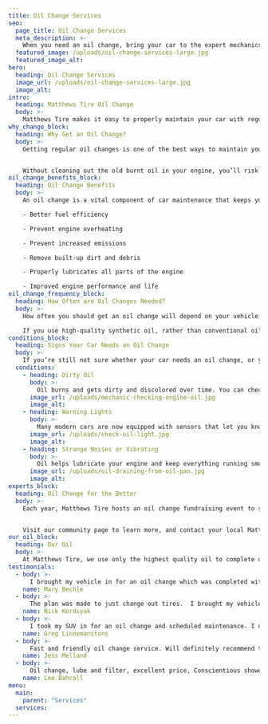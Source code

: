 ```yaml
---
title: Oil Change Services
seo:
  page_title: Oil Change Services
  meta_description: >-
    When you need an oil change, bring your car to the expert mechanics you can trust at Matthews Tire for the best service and value!
  featured_image: /uploads/oil-change-services-large.jpg
  featured_image_alt:
hero:
  heading: Oil Change Services
  image_url: /uploads/oil-change-services-large.jpg
  image_alt:
intro:
  heading: Matthews Tire Oil Change
  body: >-
    Matthews Tire makes it easy to properly maintain your car with regular oil changes. As one of the most popular services at our auto shops, our expert technicians use top-quality oil and service to quickly get you back on the road with peace of mind.
why_change_block:
  heading: Why Get an Oil Change?
  body: >-
    Getting regular oil changes is one of the best ways to maintain your vehicle’s engine and keep your car running properly. 


    Without cleaning out the old burnt oil in your engine, you’ll risk low vehicle performance and even engine failure.
oil_change_benefits_block:
  heading: Oil Change Benefits
  body: >-
    An oil change is a vital component of car maintenance that keeps your engine well-lubricated, clean, cool and operating properly. Some of the many benefits of oil changes include:

    - Better fuel efficiency

    - Prevent engine overheating

    - Prevent increased emissions 

    - Remove built-up dirt and debris

    - Properly lubricates all parts of the engine

    - Improved engine performance and life
oil_change_frequency_block:
  heading: How Often are Oil Changes Needed?
  body: >-
    How often you should get an oil change will depend on your vehicle, how often you drive and the oil you use. In general, oil changes are recommended every 5,000 miles. 

    If you use high-quality synthetic oil, rather than conventional oil, you’ll be able to go longer between oil changes. Just keep in mind that, no matter what oil you use, you’ll still want to monitor your car’s oil and ensure it’s not leaking or overheating.
conditions_block:
  heading: Signs Your Car Needs an Oil Change
  body: >-
    If you’re still not sure whether your car needs an oil change, or you have lost track of the last time your oil was changed, look out for these common signs that you need to schedule your next oil change:
  conditions:
    - heading: Dirty Oil
      body: >-
        Oil burns and gets dirty and discolored over time. You can check your car’s oil by opening the hood and checking the dipstick. If the oil on the stick is dark and/or dirty, it’s time for an oil change.
      image_url: /uploads/mechanic-checking-engine-oil.jpg
      image_alt:
    - heading: Warning Lights
      body: >-
        Many modern cars are now equipped with sensors that let you know it’s time for your next oil change. If your check engine light is on, or if you get an oil change alert on your menu screen, Matthews Tire is here to help get your car back into shape with a top-quality oil change.
      image_url: /uploads/check-oil-light.jpg
      image_alt:
    - heading: Strange Noises or Vibrating
      body: >-
        Oil helps lubricate your engine and keep everything running smoothly. If you notice that your engine is making a knocking sound, or that your car vibrates (especially when idling), then you may be experiencing issues that can be solved with a simple oil change.
      image_url: /uploads/oil-draining-from-oil-pan.jpg
      image_alt:
experts_block:
  heading: Oil Change for the Better
  body: >-
    Each year, Matthews Tire hosts an oil change fundraising event to support a local nonprofit making a positive impact in the community. 


    Visit our community page to learn more, and contact your local Matthews Tire auto shop to get dates for the next _Oil Change for the Better_ event is scheduled.
our_oil_block:
  heading: Our Oil
  body: >-
    At Matthews Tire, we use only the highest quality oil to complete oil changes for a variety of vehicles. These include:
testimonials:
  - body: >-
      I brought my vehicle in for an oil change which was completed within 15 minutes. I received a full report on what was done and the condition of my vehicle. I was impressed and grateful for the excellent service. I will continue to bring my car into Matthews for further maintenance.
    name: Mary Bechle
  - body: >-
      The plan was made to just change out tires.  I brought my vehicle in and they already had a loaner waiting for me. I was treated very well and decided to add an oil change too.  They said no problem and had everything handled by the time I came back to pick up my vehicle.  Great service, friendly staff, would go back again.
    name: Nick Kordiyak
  - body: >-
      I took my SUV in for an oil change and scheduled maintenance. I needed a loaner which was provided at no charge, and they got the work done on time and provided an estimate for additional maintenance that still needs to be done.
    name: Greg Linnemanstons
  - body: >-
      Fast and friendly oil change service. Will definitely recommend to others. Maybe be a little more money than some other places, but you get what you pay for in knowledge and skill and trustworthy people who know what they're doing
    name: Jess Melland
  - body: >-
      Oil change, lube and filter, excellent price, Conscientious showed me parts wearing out and asked me if I wanted to replace today. Will use them again.
    name: Lee Bahcall
menu:
  main:
    parent: "Services"
  services:
---
```

